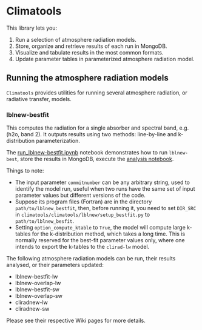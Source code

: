 # Climatools

This library lets you:
1. Run a selection of atmosphere radiation models.
2. Store, organize and retrieve results of each run in MongoDB.
3. Visualize and tabulate results in the most common formats.
4. Update parameter tables in parameterized atmosphere radiation model.

## Running the atmosphere radiation models
`Climatools` provides utilities for running several atmosphere radiation, or radiative transfer, models.
### lblnew-bestfit
This computes the radiation for a single absorber and spectral band, e.g. (h2o, band 2).  It outputs results using two methods: line-by-line and k-distribution parameterization.

The [run_lblnew-bestfit.ipynb](https://nbviewer.jupyter.org/github/qAp/climatools/blob/master/climatools/notebooks/run_lblnew-bestfit.ipynb) notebook demonstrates how to run `lblnew-best`, store the results in MongoDB, execute the [analysis notebook](https://nbviewer.jupyter.org/github/qAp/analysis_-_new_kdist_param/blob/master/lblnew/h2o/conc_None/band03b_wn_620_720/nv_1000/dv_0.001/ng_6/g_ascending_k_descending/refPTs_P_600_T_250/ng_refs_6/ng_adju_0/getabsth_auto/absth_dlogN_uniform/klin_1e-24/atmpro_mls/wgt_k_1/wgt_0.8_0.8_0.8_0.6_0.6_0.9/wgt_flux_1/w_diffuse_1.66_1.66_1.66_1.55_1.5_1.66/option_compute_ktable_0/option_compute_btable_0/crd_5014a19/results.ipynb).  

Things to note:
* The input parameter `commitnumber` can be any arbitrary string, used to identify the model run, useful when two runs have the same set of input parameter values but different versions of the code.
* Suppose its program files (Fortran) are in the directory `path/to/lblnew_bestfit`, then, before running it, you need to set `DIR_SRC` in `climatools/climatools/lblnew/setup_bestfit.py` to `path/to/lblnew_besfit`.
* Setting `option_compute_ktable` to `True`, the model will compute large k-tables for the k-distribution method, which takes a long time.  This is normally reserved for the best-fit parameter values only, where one intends to export the k-tables to the `clirad-lw` model.


The following atmosphere radiation models can be run, their results analysed, or their parameters updated:  
* lblnew-bestfit-lw
* lblnew-overlap-lw
* lblnew-bestfit-sw
* lblnew-overlap-sw
* cliradnew-lw
* cliradnew-sw

Please see their respective Wiki pages for more details.


